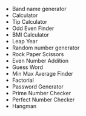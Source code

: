 - Band name generator
- Calculator
- Tip Calculator
- Odd Even Finder
- BMI Calculator
- Leap Year
- Random number generator
- Rock Paper Scissors
- Even Number Addition
- Guess Word
- Min Max Average Finder
- Factorial
- Password Generator
- Prime Number Checker
- Perfect Number Checker
- Hangman